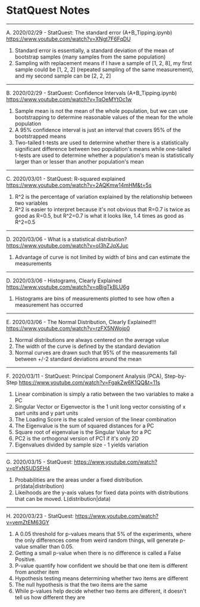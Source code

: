 # StatQuest Notes

---

A. 2020/02/29 - StatQuest: The standard error (A+B_Tipping.ipynb)
https://www.youtube.com/watch?v=XNgt7F6FqDU
1. Standard error is essentially, a standard deviation of the mean of bootstrap samples (many samples from the same population)
2. Sampling with replacement means if I have a sample of [1, 2, 8], my first sample could be [1, 2, 2] (repeated sampling of the same measurement), and my second sample can be [2, 2, 2]

---

B. 2020/02/29 - StatQuest: Confidence Intervals (A+B_Tipping.ipynb)
https://www.youtube.com/watch?v=TqOeMYtOc1w
1. Sample mean is not the mean of the whole population, but we can use bootstrapping to determine reasonable values of the mean for the whole population
2. A 95% confidence interval is just an interval that covers 95% of the bootstrapped means
3. Two-tailed t-tests are used to determine whether there is a statistically significant difference between two population's means while one-tailed t-tests are used to determine whether a population's mean is statistically larger than or lesser than another population's mean

---

C. 2020/03/01 - StatQuest: R-squared explained
https://www.youtube.com/watch?v=2AQKmw14mHM&t=5s
1. R^2 is the percentage of variation explained by the relationship between two variables
2. R^2 is easier to interpret because it's not obvious that R=0.7 is twice as good as R=0.5, but R^2=0.7 is what it looks like, 1.4 times as good as R^2=0.5

---

D. 2020/03/06 - What is a statistical distribution?
https://www.youtube.com/watch?v=oI3hZJqXJuc
1. Advantage of curve is not limited by width of bins and can estimate the measurements

---

D. 2020/03/06 - Histograms, Clearly Explained
https://www.youtube.com/watch?v=qBigTkBLU6g
1. Histograms are bins of measurements plotted to see how often a measurement has occurred

---

E. 2020/03/06 - The Normal Distribution, Clearly Explained!!!
https://www.youtube.com/watch?v=rzFX5NWojp0
1. Normal distributions are always centered on the average value
2. The width of the curve is defined by the standard deviation
3. Normal curves are drawn such that 95% of the measurements fall between +/-2 standard deviations around the mean

---

F. 2020/03/11 - StatQuest: Principal Component Analysis (PCA), Step-by-Step
https://www.youtube.com/watch?v=FgakZw6K1QQ&t=11s
1. Linear combination is simply a ratio between the two variables to make a PC
2. Singular Vector or Eigenvector is the 1 unit long vector consisting of x part units and y part units
3. The Loading Score is the scaled version of the linear combination
4. The Eigenvalue is the sum of squared distances for a PC
5. Square root of eigenvalue is the Singular Value for a PC
6. PC2 is the orthogonal version of PC1 if it's only 2D
7. Eigenvalues divided by sample size - 1 yields variation

---

G. 2020/03/15 - StatQuest: 
https://www.youtube.com/watch?v=pYxNSUDSFH4
1. Probabilities are the areas under a fixed distribution. pr(data|distribution)
2. Likeihoods are the y-axis values for fixed data points with distributions that can be moved. L(distribution|data)

---

H. 2020/03/23 - StatQuest:
https://www.youtube.com/watch?v=vemZtEM63GY
1. A 0.05 threshold for p-values means that 5% of the experiments, where the only differences come from weird random things, will generate p-value smaller than 0.05.
2. Getting a small p-value when there is no difference is called a False Positive.
3. P-value quantify how confident we should be that one item is different from another item
4. Hypothesis testing means determining whether two items are different
5. The null hypothesis is that the two items are the same
6. While p-values help decide whether two items are different, it doesn't tell us how different they are
